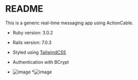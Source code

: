 # README

This is a generic real-time messaging app using ActionCable.

* Ruby version: 3.0.2
* Rails version: 7.0.3

* Styled using [TailwindCSS]([url](https://tailwindcss.com/))

* Authentication with BCrypt

* ![image](https://user-images.githubusercontent.com/16516093/169734294-a34f62d7-8f98-4eae-a740-43ebd0f555d9.png)
*![image](https://user-images.githubusercontent.com/16516093/169734439-d4c088e3-d0ba-40ce-a92b-03a7c35222ab.png)

